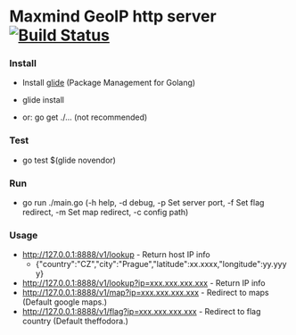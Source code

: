 # Maxmind GeoIP http server [![Build Status](https://travis-ci.org/OndrejIT/glok.svg?branch=master)](https://travis-ci.org/OndrejIT/glok)

### Install
  - Install [glide](https://github.com/Masterminds/glide) (Package Management for Golang)
  - glide install
  
  - or: go get ./... (not recommended)

### Test
  - go test $(glide novendor)

### Run
 - go run ./main.go (-h help, -d debug, -p Set server port, -f Set flag redirect, -m Set map redirect, -c config path)

### Usage
  - http://127.0.0.1:8888/v1/lookup - Return host IP info
    - {"country":"CZ","city":"Prague","latitude":xx.xxxx,"longitude":yy.yyyy}
  - http://127.0.0.1:8888/v1/lookup?ip=xxx.xxx.xxx.xxx - Return IP info
  - http://127.0.0.1:8888/v1/map?ip=xxx.xxx.xxx.xxx - Redirect to maps (Default google maps.)
  - http://127.0.0.1:8888/v1/flag?ip=xxx.xxx.xxx.xxx - Redirect to flag country (Default theffodora.)
